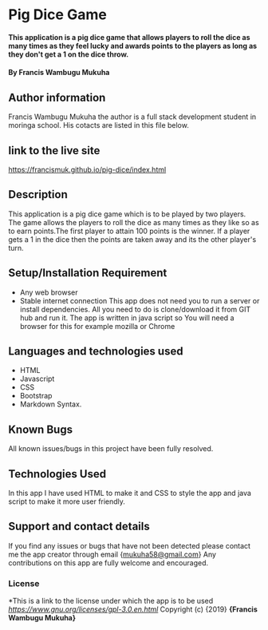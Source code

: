 # Pig Dice Game
#### This application is a pig dice game that allows players to roll the dice as many times as they feel lucky and awards points to the players as long as they don't get a 1 on the dice throw.
#### By Francis Wambugu Mukuha
## Author information
Francis Wambugu Mukuha the author is a full stack development student in moringa school. His cotacts are listed in this file below.
## link to the live site
https://francismuk.github.io/pig-dice/index.html
## Description
This application is a pig dice game which is to be played by two players. The game allows the players to roll the dice as many times as they like so as to earn points.The first player to attain 100 points is the winner. If a player gets a 1 in the dice then the points are taken away and its the other player's turn.
## Setup/Installation Requirement
* Any web browser
* Stable internet connection
This app does not need you to run a server or install dependencies. All you need to do is clone/download it from GIT hub and run it. The app is written in java script so You will need a browser for this for example mozilla or Chrome
## Languages and technologies used
* HTML
* Javascript
* CSS
* Bootstrap
* Markdown Syntax.
## Known Bugs
All known issues/bugs in this project have been fully resolved. 
## Technologies Used
In this app I have used HTML to make it and CSS to style the app and java script to make it more user friendly.
## Support and contact details
If you find any issues or bugs that have not been detected please contact me the app creator through email {mukuha58@gmail.com} Any contributions on this app are fully welcome and encouraged.
### License
*This is a link to the license under which the app is to be used
*https://www.gnu.org/licenses/gpl-3.0.en.html*
Copyright (c) {2019} **{Francis Wambugu Mukuha}**
